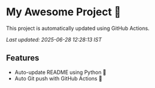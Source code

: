# My Awesome Project 🚀

This project is automatically updated using GitHub Actions.

_Last updated: 2025-06-28 12:28:13 IST_

## Features
- Auto-update README using Python 🐍
- Auto Git push with GitHub Actions 🤖

